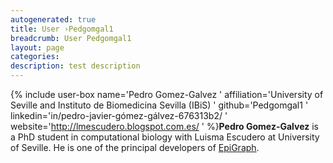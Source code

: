 ```yaml
---
autogenerated: true
title: User ›Pedgomgal1
breadcrumb: User Pedgomgal1
layout: page
categories: 
description: test description
---
```


{% include user-box name='Pedro Gomez-Galvez ' affiliation='University of Seville and Instituto de Biomedicina Sevilla (IBiS) ' github='Pedgomgal1 ' linkedin='in/pedro-javier-gómez-gálvez-676313b2/ ' website='http://lmescudero.blogspot.com.es/ ' %}**Pedro Gomez-Galvez** is a PhD student in computational biology with Luisma Escudero at University of Seville. He is one of the principal developers of [EpiGraph](EpiGraph ).
